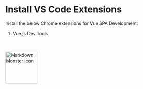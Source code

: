 # Install VS Code Extensions

Install the below Chrome extensions for Vue SPA Development:

1. Vue.js Dev Tools

<div style="display: flex; flex-wrap: wrap; margin-top: 50px;">
<img src="https://vue.gallerycdn.vsassets.io/extensions/vue/volar/1.8.8/1690404476876/Microsoft.VisualStudio.Services.Icons.Default"
     alt="Markdown Monster icon"
     style="width: 100px; height:100px; margin-right: 30px;" />
</div>


